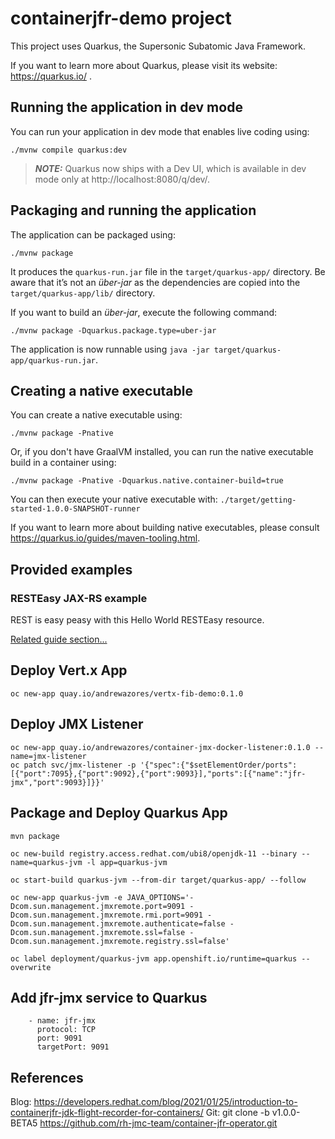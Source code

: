 # containerjfr-demo project

This project uses Quarkus, the Supersonic Subatomic Java Framework.

If you want to learn more about Quarkus, please visit its website: https://quarkus.io/ .

## Running the application in dev mode

You can run your application in dev mode that enables live coding using:
```shell script
./mvnw compile quarkus:dev
```

> **_NOTE:_**  Quarkus now ships with a Dev UI, which is available in dev mode only at http://localhost:8080/q/dev/.

## Packaging and running the application

The application can be packaged using:
```shell script
./mvnw package
```
It produces the `quarkus-run.jar` file in the `target/quarkus-app/` directory.
Be aware that it’s not an _über-jar_ as the dependencies are copied into the `target/quarkus-app/lib/` directory.

If you want to build an _über-jar_, execute the following command:
```shell script
./mvnw package -Dquarkus.package.type=uber-jar
```

The application is now runnable using `java -jar target/quarkus-app/quarkus-run.jar`.

## Creating a native executable

You can create a native executable using: 
```shell script
./mvnw package -Pnative
```

Or, if you don't have GraalVM installed, you can run the native executable build in a container using: 
```shell script
./mvnw package -Pnative -Dquarkus.native.container-build=true
```

You can then execute your native executable with: `./target/getting-started-1.0.0-SNAPSHOT-runner`

If you want to learn more about building native executables, please consult https://quarkus.io/guides/maven-tooling.html.

## Provided examples

### RESTEasy JAX-RS example

REST is easy peasy with this Hello World RESTEasy resource.

[Related guide section...](https://quarkus.io/guides/getting-started#the-jax-rs-resources)

## Deploy Vert.x App

```
oc new-app quay.io/andrewazores/vertx-fib-demo:0.1.0
```

## Deploy JMX Listener

```
oc new-app quay.io/andrewazores/container-jmx-docker-listener:0.1.0 --name=jmx-listener
oc patch svc/jmx-listener -p '{"spec":{"$setElementOrder/ports":[{"port":7095},{"port":9092},{"port":9093}],"ports":[{"name":"jfr-jmx","port":9093}]}}'
```

## Package and Deploy Quarkus App

```
mvn package

oc new-build registry.access.redhat.com/ubi8/openjdk-11 --binary --name=quarkus-jvm -l app=quarkus-jvm

oc start-build quarkus-jvm --from-dir target/quarkus-app/ --follow

oc new-app quarkus-jvm -e JAVA_OPTIONS='-Dcom.sun.management.jmxremote.port=9091 -Dcom.sun.management.jmxremote.rmi.port=9091 -Dcom.sun.management.jmxremote.authenticate=false -Dcom.sun.management.jmxremote.ssl=false -Dcom.sun.management.jmxremote.registry.ssl=false'

oc label deployment/quarkus-jvm app.openshift.io/runtime=quarkus --overwrite
```

## Add jfr-jmx service to Quarkus

```
    - name: jfr-jmx
      protocol: TCP
      port: 9091
      targetPort: 9091
```

## References

Blog: https://developers.redhat.com/blog/2021/01/25/introduction-to-containerjfr-jdk-flight-recorder-for-containers/
Git: git clone -b v1.0.0-BETA5 https://github.com/rh-jmc-team/container-jfr-operator.git    
